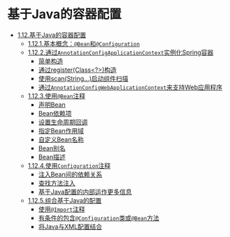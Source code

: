 # 基于Java的容器配置

- [1.12.基于Java的容器配置]()
     - [1.12.1.基本概念：`@Bean`和`@Configuration`]()
     - [1.12.2.通过`AnnotationConfigApplicationContext`实例化Spring容器]()
         - [简单构造]()
         - [通过register(Class<?>)构造]()
         - [使用scan(String...)启动组件扫描]()
         - [通过`AnnotationConfigWebApplicationContext`来支持Web应用程序]()
     - [1.12.3.使用`@Bean`注释]()
         - [声明Bean]()
         - [Bean依赖项]()
         - [设置生命周期回调]()
         - [指定Bean作用域]()
         - [自定义Bean名称]()
         - [Bean别名]()
         - [Bean描述]()
     - [1.12.4.使用`Configuration`注释]()
         - [注入Bean间的依赖关系]()
         - [查找方法注入]()
         - [基于Java配置的内部运作更多信息]()
     - [1.12.5.组合基于Java的配置]()
         - [使用`@Import`注释]()
         - [有条件的包含`@Configuration`类或`@Bean`方法]()
         - [将Java与XML配置结合]()
